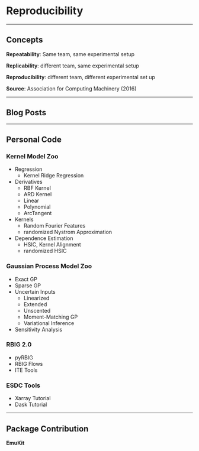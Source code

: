 # Reproducibility


---
## Concepts

**Repeatability**: Same team, same experimental setup

**Replicability**: different team, same experimental setup

**Reproducibility**: different team, different experimental set up

**Source**: Association for Computing Machinery (2016)


---
## Blog Posts


---
## Personal Code

### **Kernel Model Zoo**

* Regression
  * Kernel Ridge Regression
* Derivatives  
  * RBF Kernel
  * ARD Kernel
  * Linear
  * Polynomial
  * ArcTangent
* Kernels
  * Random Fourier Features
  * randomized Nystrom Approximation
* Dependence Estimation
  * HSIC, Kernel Alignment
  * randomized HSIC

### **Gaussian Process Model Zoo**

* Exact GP
* Sparse GP
* Uncertain Inputs
  * Linearized
  * Extended
  * Unscented
  * Moment-Matching GP
  * Variational Inference
* Sensitivity Analysis

### **RBIG 2.0**

* pyRBIG
* RBIG Flows
* ITE Tools

### **ESDC Tools**

* Xarray Tutorial
* Dask Tutorial


---
## Package Contribution

**EmuKit**